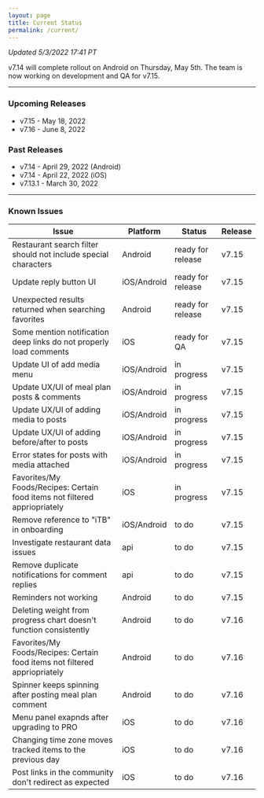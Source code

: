 ```yaml
---
layout: page
title: Current Status
permalink: /current/
---
```


_Updated 5/3/2022 17:41 PT_

v7.14 will complete rollout on Android on Thursday, May 5th. The team is now working on development and QA for v7.15.

***

### Upcoming Releases
- v7.15   - May 18, 2022
- v7.16   - June 8, 2022
 
### Past Releases
- v7.14   - April 29, 2022 (Android)
- v7.14   - April 22, 2022 (iOS)
- v7.13.1 - March 30, 2022

***

### Known Issues

|Issue                          |Platform   | Status    | Release           |
| ---                           | ---       | ---       | ---               |
|Restaurant search filter should not include special characters|Android|ready for release| v7.15|
|Update reply button UI|iOS/Android|ready for release| v7.15|
|Unexpected results returned when searching favorites|Android|ready for release| v7.15|
|Some mention notification deep links do not properly load comments|iOS|ready for QA| v7.15|
|Update UI of add media menu|iOS/Android|in progress| v7.15|
|Update UX/UI of meal plan posts & comments|iOS/Android|in progress| v7.15|
|Update UX/UI of adding media to posts|iOS/Android|in progress| v7.15|
|Update UX/UI of adding before/after to posts|iOS/Android|in progress| v7.15|
|Error states for posts with media attached|iOS/Android|in progress| v7.15|
|Favorites/My Foods/Recipes: Certain food items not filtered appriopriately|iOS|in progress| v7.15|
|Remove reference to "iTB" in onboarding|iOS/Android|to do| v7.15|
|Investigate restaurant data issues|api|to do| v7.15|
|Remove duplicate notifications for comment replies|api|to do| v7.15|
|Reminders not working|Android|to do| v7.15|
|Deleting weight from progress chart doesn't function consistently|Android|to do| v7.16|
|Favorites/My Foods/Recipes: Certain food items not filtered appriopriately|Android|to do| v7.16|
|Spinner keeps spinning after posting meal plan comment|Android|to do| v7.16|
|Menu panel exapnds after upgrading to PRO|iOS|to do| v7.16|
|Changing time zone moves tracked items to the previous day|iOS|to do| v7.16|
|Post links in the community don't redirect as expected|iOS|to do| v7.16|
